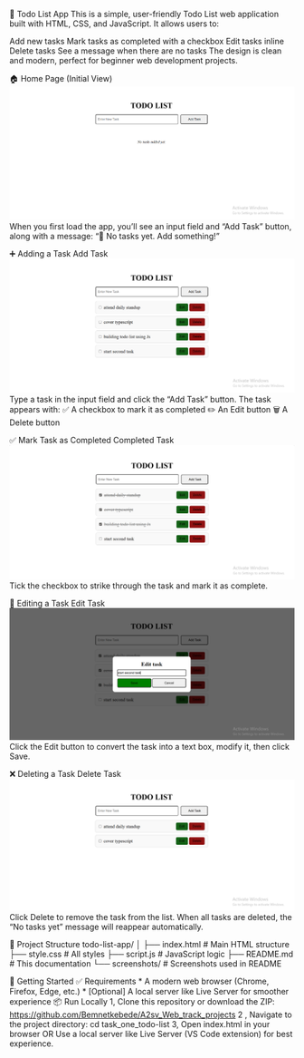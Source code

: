 📝 Todo List App
This is a simple, user-friendly Todo List web application built with HTML, CSS, and JavaScript. It allows users to:

Add new tasks
Mark tasks as completed with a checkbox
Edit tasks inline
Delete tasks
See a message when there are no tasks
The design is clean and modern, perfect for beginner web development projects.

🏠 Home Page (Initial View)
![Screenshot](screenshots/notasks.png)
When you first load the app, you’ll see an input field and “Add Task” button, along with a message:
“📝 No tasks yet. Add something!”

➕ Adding a Task
Add Task
![screenshot](screenshots/add-tasks.png)
Type a task in the input field and click the “Add Task” button. The task appears with:
    ✅ A checkbox to mark it as completed
    ✏️ An Edit button
    🗑️ A Delete button

✅ Mark Task as Completed
Completed Task
![screenshot](screenshots/mark-done.png)
Tick the checkbox to strike through the task and mark it as complete.

📝 Editing a Task
Edit Task
![screenshot](screenshots/edit-modal.png)
Click the Edit button to convert the task into a text box, modify it, then click Save.

❌ Deleting a Task
Delete Task
![screenshot](screenshots/delete-tasks.png)
Click Delete to remove the task from the list.
When all tasks are deleted, the “No tasks yet” message will reappear automatically.

📁 Project Structure
    todo-list-app/
    │
    ├── index.html # Main HTML structure
    ├── style.css # All styles
    ├── script.js # JavaScript logic
    ├── README.md # This documentation
    └── screenshots/ # Screenshots used in README

🚀 Getting Started
    ✅ Requirements
        * A modern web browser (Chrome, Firefox, Edge, etc.)
        * [Optional] A local server like Live Server for smoother experience
    📦 Run Locally
       1, Clone this repository or download the ZIP:
          https://github.com/Bemnetkebede/A2sv_Web_track_projects
       2 , Navigate to the project directory:
           cd task_one_todo-list
       3, Open index.html in your browser OR Use a local server like Live Server (VS Code extension) for best experience.